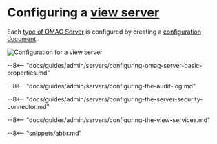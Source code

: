 <!-- SPDX-License-Identifier: CC-BY-4.0 -->
<!-- Copyright Contributors to the Egeria project. -->

# Configuring a [view server](./concepts/view-server)

Each [type of OMAG Server](./concepts/omag-server/#types-of-omag-server) is configured by creating
a [configuration document](./concepts/configuration-document).

![Configuration for a view server](view-server-config.svg)

--8<-- "docs/guides/admin/servers/configuring-omag-server-basic-properties.md"

--8<-- "docs/guides/admin/servers/configuring-the-audit-log.md"

--8<-- "docs/guides/admin/servers/configuring-the-server-security-connector.md"

--8<-- "docs/guides/admin/servers/configuring-the-view-services.md"

--8<-- "snippets/abbr.md"
